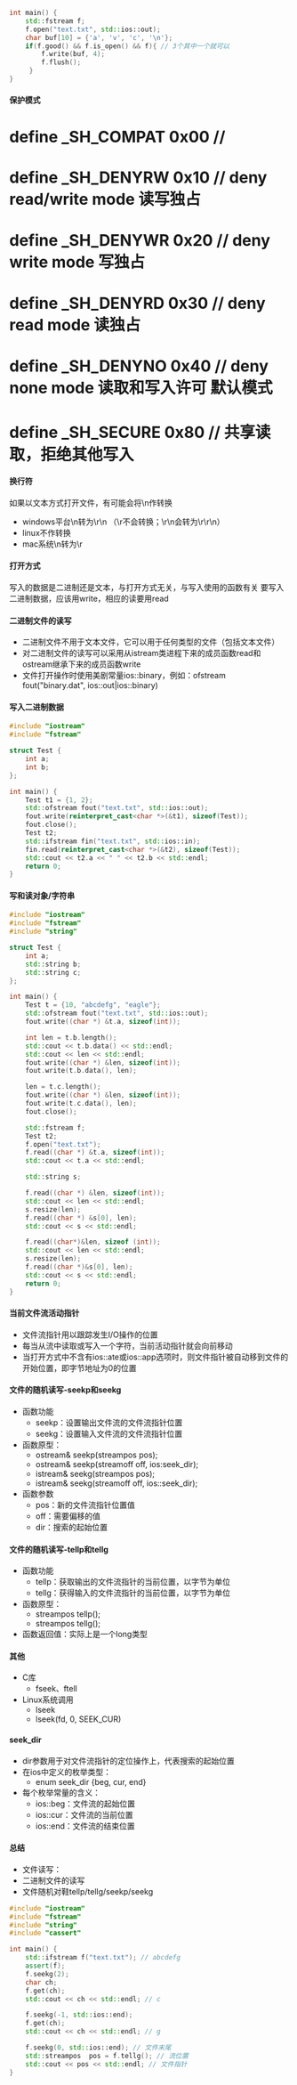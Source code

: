 ```cpp
int main() {
    std::fstream f;
    f.open("text.txt", std::ios::out);
    char buf[10] = {'a', 'v', 'c', '\n'};
    if(f.good() && f.is_open() && f){ // 3个其中一个就可以
        f.write(buf, 4);
        f.flush();
     }
}
```

#### 保护模式

# define _SH_COMPAT 0x00 //

# define _SH_DENYRW 0x10 // deny read/write mode 读写独占

# define _SH_DENYWR 0x20 // deny write mode 写独占

# define _SH_DENYRD 0x30 // deny read mode 读独占

# define _SH_DENYNO 0x40 // deny none mode 读取和写入许可 默认模式

# define _SH_SECURE 0x80 // 共享读取，拒绝其他写入

#### 换行符

如果以文本方式打开文件，有可能会将\n作转换 
- windows平台\n转为\r\n （\r不会转换；\r\n会转为\r\r\n） 
- linux不作转换 
- mac系统\n转为\r

#### 打开方式

写入的数据是二进制还是文本，与打开方式无关，与写入使用的函数有关 要写入二进制数据，应该用write，相应的读要用read

#### 二进制文件的读写

- 二进制文件不用于文本文件，它可以用于任何类型的文件（包括文本文件）
- 对二进制文件的读写可以采用从istream类进程下来的成员函数read和ostream继承下来的成员函数write
- 文件打开操作时使用美剧常量ios::binary，例如：ofstream fout("binary.dat", ios::out|ios::binary)

#### 写入二进制数据

```cpp
#include "iostream"
#include "fstream"

struct Test {
    int a;
    int b;
};

int main() {
    Test t1 = {1, 2};
    std::ofstream fout("text.txt", std::ios::out);
    fout.write(reinterpret_cast<char *>(&t1), sizeof(Test));
    fout.close();
    Test t2;
    std::ifstream fin("text.txt", std::ios::in);
    fin.read(reinterpret_cast<char *>(&t2), sizeof(Test));
    std::cout << t2.a << " " << t2.b << std::endl;
    return 0;
}
```

#### 写和读对象/字符串

```cpp
#include "iostream"
#include "fstream"
#include "string"

struct Test {
    int a;
    std::string b;
    std::string c;
};

int main() {
    Test t = {10, "abcdefg", "eagle"};
    std::ofstream fout("text.txt", std::ios::out);
    fout.write((char *) &t.a, sizeof(int));

    int len = t.b.length();
    std::cout << t.b.data() << std::endl;
    std::cout << len << std::endl;
    fout.write((char *) &len, sizeof(int));
    fout.write(t.b.data(), len);

    len = t.c.length();
    fout.write((char *) &len, sizeof(int));
    fout.write(t.c.data(), len);
    fout.close();

    std::fstream f;
    Test t2;
    f.open("text.txt");
    f.read((char *) &t.a, sizeof(int));
    std::cout << t.a << std::endl;

    std::string s;

    f.read((char *) &len, sizeof(int));
    std::cout << len << std::endl;
    s.resize(len);
    f.read((char *) &s[0], len);
    std::cout << s << std::endl;

    f.read((char*)&len, sizeof (int));
    std::cout << len << std::endl;
    s.resize(len);
    f.read((char *)&s[0], len);
    std::cout << s << std::endl;
    return 0;
}
```

#### 当前文件流活动指针

- 文件流指针用以跟踪发生I/O操作的位置
- 每当从流中读取或写入一个字符，当前活动指针就会向前移动
- 当打开方式中不含有ios::ate或ios::app选项时，则文件指针被自动移到文件的开始位置，即字节地址为0的位置

#### 文件的随机读写-seekp和seekg

- 函数功能
    - seekp：设置输出文件流的文件流指针位置
    - seekg：设置输入文件流的文件流指针位置
- 函数原型：
    - ostream& seekp(streampos pos);
    - ostream& seekp(streamoff off, ios:seek_dir);
    - istream& seekg(streampos pos);
    - istream& seekg(streamoff off, ios::seek_dir);
- 函数参数
    - pos：新的文件流指针位置值
    - off：需要偏移的值
    - dir：搜索的起始位置

#### 文件的随机读写-tellp和tellg

- 函数功能
    - tellp：获取输出的文件流指针的当前位置，以字节为单位
    - tellg：获得输入的文件流指针的当前位置，以字节为单位
- 函数原型：
    - streampos tellp();
    - streampos tellg();
- 函数返回值：实际上是一个long类型

#### 其他

- C库
    - fseek、ftell
- Linux系统调用
    - lseek
    - lseek(fd, 0, SEEK_CUR)

#### seek_dir

- dir参数用于对文件流指针的定位操作上，代表搜索的起始位置
- 在ios中定义的枚举类型：
    - enum seek_dir {beg, cur, end}
- 每个枚举常量的含义：
    - ios::beg：文件流的起始位置
    - ios::cur：文件流的当前位置
    - ios::end：文件流的结束位置

#### 总结

- 文件读写：
- 二进制文件的读写
- 文件随机对鞋tellp/tellg/seekp/seekg

```cpp
#include "iostream"
#include "fstream"
#include "string"
#include "cassert"

int main() {
    std::ifstream f("text.txt"); // abcdefg
    assert(f);
    f.seekg(2);
    char ch;
    f.get(ch);
    std::cout << ch << std::endl; // c

    f.seekg(-1, std::ios::end);
    f.get(ch);
    std::cout << ch << std::endl; // g

    f.seekg(0, std::ios::end); // 文件末尾
    std::streampos  pos = f.tellg(); // 流位置
    std::cout << pos << std::endl; // 文件指针
}
```